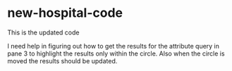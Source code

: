 # new-hospital-code
This is the updated code

I need help in figuring out how to get the results for the attribute query in pane 3 to highlight the results 
only within the circle. Also when the circle is moved the results should be updated. 

